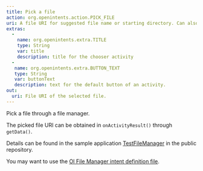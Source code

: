 ```yaml
---
title: Pick a file
action: org.openintents.action.PICK_FILE
uri: A file URI for suggested file name or starting directory. Can also be left empty.
extras:
  -
    name: org.openintents.extra.TITLE
    type: String
    var: title
    description: title for the chooser activity
  -
   name: org.openintents.extra.BUTTON_TEXT
   type: String
   var: buttonText
   description: text for the default button of an activity.
out:
  uri: File URI of the selected file.
---
```

Pick a file through a file manager.

The picked file URI can be obtained in `onActivityResult()` through `getData()`.

Details can be found in the sample application [TestFileManager](https://github.com/openintents/filemanager/tree/master/FileManagerDemo) in the public repository.

You may want to use the [OI File Manager intent definition file](https://github.com/openintents/filemanager/blob/master/FileManagerDemo/src/org/openintents/intents/FileManagerIntents.java).
